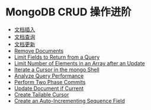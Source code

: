 # MongoDB CRUD 操作进阶

* [文档插入](insert-documents.md)
* [文档查询](query-documents.md)
* [文档更新](modify-documents.md)
* [Remove Documents](remove-documents.md)
* [Limit Fields to Return from a Query]()
* [Limit Number of Elements in an Array after an Update]()
* [Iterate a Cursor in the mongo Shell]()
* [Analyze Query Performance]()
* [Perform Two Phase Commits]()
* [Update Document if Current]()
* [Create Tailable Cursor]()
* [Create an Auto-Incrementing Sequence Field]()
